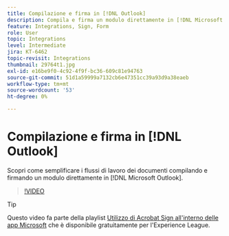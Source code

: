 ```yaml
---
title: Compilazione e firma in [!DNL Outlook]
description: Compila e firma un modulo direttamente in [!DNL Microsoft Outlook]
feature: Integrations, Sign, Form
role: User
topic: Integrations
level: Intermediate
jira: KT-6462
topic-revisit: Integrations
thumbnail: 29764t1.jpg
exl-id: e16be9f0-4c92-4f9f-bc36-609c81e94763
source-git-commit: 51d1a59999a7132cb6e47351cc39a93d9a38eaeb
workflow-type: tm+mt
source-wordcount: '53'
ht-degree: 0%

---
```


# Compilazione e firma in [!DNL Outlook]

Scopri come semplificare i flussi di lavoro dei documenti compilando e firmando un modulo direttamente in [!DNL Microsoft Outlook].

>[!VIDEO](https://video.tv.adobe.com/v/344947?quality=12&learn=on&hidetitle=true)

>[!TIP]
>
>Questo video fa parte della playlist [Utilizzo di Acrobat Sign all&#39;interno delle app Microsoft](https://experienceleague.adobe.com/it/playlists/acrobat-sign-integrate-microsoft-apps) che è disponibile gratuitamente per l&#39;Experience League.
